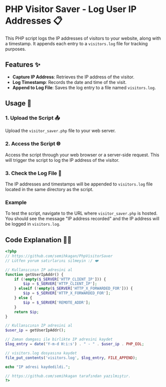 # PHP Visitor Saver - Log User IP Addresses 📋

This PHP script logs the IP addresses of visitors to your website, along with a timestamp. It appends each entry to a `visitors.log` file for tracking purposes. 

## Features ✨

- **Capture IP Address**: Retrieves the IP address of the visitor.
- **Log Timestamp**: Records the date and time of the visit.
- **Append to Log File**: Saves the log entry to a file named `visitors.log`.

## Usage 🚀

### 1. Upload the Script 📤

Upload the `visitor_saver.php` file to your web server.

### 2. Access the Script 🌐

Access the script through your web browser or a server-side request. This will trigger the script to log the IP address of the visitor.

### 3. Check the Log File 📄

The IP addresses and timestamps will be appended to `visitors.log` file located in the same directory as the script.

### Example

To test the script, navigate to the URL where `visitor_saver.php` is hosted. You should see the message "IP address recorded" and the IP address will be logged in `visitors.log`.

## Code Explanation 🧑‍💻

```php
<?php
// https://github.com/semihkagan/PhpVisitorSaver
// Lütfen yorum satırlarını silmeyin :/ ❤️

// Kullanıcının IP adresini al
function getUserIpAddr() {
    if (!empty($_SERVER['HTTP_CLIENT_IP'])) {
        $ip = $_SERVER['HTTP_CLIENT_IP'];
    } elseif (!empty($_SERVER['HTTP_X_FORWARDED_FOR'])) {
        $ip = $_SERVER['HTTP_X_FORWARDED_FOR'];
    } else {
        $ip = $_SERVER['REMOTE_ADDR'];
    }
    return $ip;
}

// Kullanıcının IP adresini al
$user_ip = getUserIpAddr();

// Zaman damgası ile birlikte IP adresini kaydet
$log_entry = date('Y-m-d H:i:s') . " - " . $user_ip . PHP_EOL;

// visitors.log dosyasına kaydet
file_put_contents('visitors.log', $log_entry, FILE_APPEND);

echo "IP adresi kaydedildi.";

// https://github.com/semihkagan tarafından yazılmıştır.
?>
```
